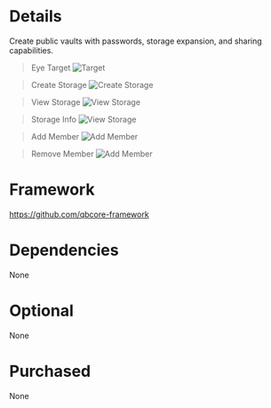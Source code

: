 # Details
Create public vaults with passwords, storage expansion, and sharing capabilities. 

> Eye Target
![Target](https://cdn.discordapp.com/attachments/861207027636240384/909754077909491753/unknown.png)

> Create Storage
![Create Storage](https://cdn.discordapp.com/attachments/834702201569017859/938360498196455434/unknown.png)

> View Storage
![View Storage](https://cdn.discordapp.com/attachments/834702201569017859/938360742502084638/unknown.png)

> Storage Info
![View Storage](https://cdn.discordapp.com/attachments/834702201569017859/938361037227438110/unknown.png)

> Add Member
![Add Member](https://cdn.discordapp.com/attachments/834702201569017859/938361102016847872/unknown.png)

> Remove Member
![Add Member](https://cdn.discordapp.com/attachments/834702201569017859/938361120345968640/unknown.png)

# Framework
https://github.com/qbcore-framework

# Dependencies

None

# Optional

None

# Purchased

None



